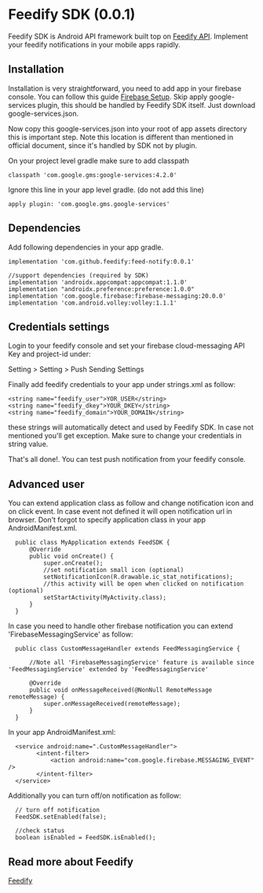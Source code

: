# Feedify SDK (0.0.1)

Feedify SDK is Android API framework built top on [Feedify API](https://feedify.net). 
Implement your feedify notifications in your mobile apps rapidly. 

## Installation

Installation is very straightforward, you need to add app in your firebase console. You can follow
this guide [Firebase Setup](https://firebase.google.com/docs/android/setup). Skip apply google-services plugin,
this should be handled by Feedify SDK itself. Just download google-services.json.

Now copy this google-services.json into your root of app assets directory this is important step. 
Note this location is different than mentioned in official document, since it's handled by SDK not by plugin. 

On your project level gradle make sure to add classpath
    
    classpath 'com.google.gms:google-services:4.2.0'    
    
Ignore this line in your app level gradle. (do not add this line)

    apply plugin: 'com.google.gms.google-services'
    
## Dependencies
Add following dependencies in your app gradle.
    
    implementation 'com.github.feedify:feed-notify:0.0.1'
    
    //support dependencies (required by SDK)
    implementation 'androidx.appcompat:appcompat:1.1.0'
    implementation "androidx.preference:preference:1.0.0"
    implementation 'com.google.firebase:firebase-messaging:20.0.0'
    implementation 'com.android.volley:volley:1.1.1'
     
## Credentials settings
Login to your feedify console and set your firebase cloud-messaging 
API Key and project-id under:

   Setting > Setting > Push Sending Settings
   
Finally add feedify credentials to your app under strings.xml as follow:
   
    <string name="feedify_user">YOR_USER</string>
    <string name="feedify_dkey">YOUR_DKEY</string>
    <string name="feedify_domain">YOUR_DOMAIN</string>
    
these strings will automatically detect and used by Feedify SDK. 
In case not mentioned you'll get exception. 
Make sure to change your credentials in string value.

That's all done!.
You can test push notification from your feedify console.


## Advanced user

You can extend application class as follow and change notification icon and on click event.
In case event not defined it will open notification url in browser. Don't forgot to specify
application class in your app AndroidManifest.xml.

      public class MyApplication extends FeedSDK {
          @Override
          public void onCreate() {
              super.onCreate();
              //set notification small icon (optional)
              setNotificationIcon(R.drawable.ic_stat_notifications);
              //this activity will be open when clicked on notification (optional)
              setStartActivity(MyActivity.class);
          }
      }
  
      
In case you need to handle other firebase notification you can extend 'FirebaseMessagingService' as follow:


      public class CustomMessageHandler extends FeedMessagingService {
      
          //Note all 'FirebaseMessagingService' feature is available since 'FeedMessagingService' extended by 'FeedMessagingService'        
          
          @Override
          public void onMessageReceived(@NonNull RemoteMessage remoteMessage) {
              super.onMessageReceived(remoteMessage);
          }
      }
      
In your app AndroidManifest.xml:

      <service android:name=".CustomMessageHandler">
            <intent-filter>
                <action android:name="com.google.firebase.MESSAGING_EVENT" />
            </intent-filter>
      </service>
      
Additionally you can turn off/on notification as follow:

      // turn off notification
      FeedSDK.setEnabled(false);
      
      //check status 
      boolean isEnabled = FeedSDK.isEnabled();
      
      
## Read more about Feedify

[Feedify](https://feedify.net)
      